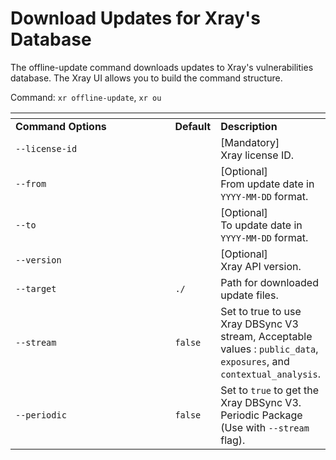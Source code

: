 # Download Updates for Xray's Database

The offline-update command downloads updates to Xray's vulnerabilities database. The Xray UI allows you to build the command structure.

Command: `xr offline-update`, `xr ou`

<table><thead><tr><th width="314.5"></th><th></th><th></th></tr></thead><tbody><tr><td><strong>Command Options</strong></td><td><strong>Default</strong></td><td><strong>Description</strong></td></tr><tr><td><code>--license-id</code></td><td></td><td>[Mandatory]<br>Xray license ID.</td></tr><tr><td><code>--from</code></td><td></td><td>[Optional]<br>From update date in <code>YYYY-MM-DD</code> format.</td></tr><tr><td><code>--to</code></td><td></td><td>[Optional]<br>To update date in <code>YYYY-MM-DD</code> format.</td></tr><tr><td><code>--version</code></td><td></td><td>[Optional]<br>Xray API version.</td></tr><tr><td><code>--target</code></td><td><code>./</code></td><td>Path for downloaded update files.</td></tr><tr><td><code>--stream</code></td><td><code>false</code></td><td>Set to true to use Xray DBSync V3 stream, Acceptable values : <code>public_data</code>, <code>exposures</code>, and <code>contextual_analysis</code>.</td></tr><tr><td><code>--periodic</code></td><td><code>false</code></td><td>Set to <code>true</code> to get the Xray DBSync V3. Periodic Package (Use with <code>--stream</code> flag).</td></tr></tbody></table>
